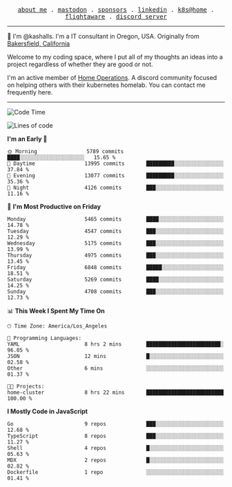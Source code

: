 <p align="center">
  <samp>
    <a href="https://jordanjones.org/">about me</a> .
    <a rel="me" href="https://mastodon.social/@kashall">mastodon</a> .
    <a href="https://github.com/sponsors/kashalls">sponsors</a> .
    <a href="https://linkedin.com/in/jordpjones">linkedin</a> .
    <a href="https://github.com/kashalls/home-cluster">k8s@home</a> .
    <a href="https://flightaware.com/adsb/stats/user/kashalls">flightaware</a> .
    <a href="https://discord.gg/V2WrCfqba9">discord server</a>
  </samp>
</p>

----------------------------------------------------------------

:wave: I'm @kashalls. I'm a IT consultant in Oregon, USA. Originally from [Bakersfield, California](https://maps.app.goo.gl/QQMtywTWghpXB6Tu6)

Welcome to my coding space, where I put all of my thoughts an ideas into a project regardless of whether they are good or not.

I'm an active member of [Home Operations](https://discord.gg/home-operations). A discord community focused on helping others with their kubernetes homelab. You can contact me frequently here.

----------------------------------------------------------------
<!--START_SECTION:waka-->
![Code Time](http://img.shields.io/badge/Code%20Time-2%2C342%20hrs%2039%20mins-blue)

![Lines of code](https://img.shields.io/badge/From%20Hello%20World%20I%27ve%20Written-9.7%20million%20lines%20of%20code-blue)

**I'm an Early 🐤** 

```text
🌞 Morning                5789 commits        ████░░░░░░░░░░░░░░░░░░░░░   15.65 % 
🌆 Daytime                13995 commits       █████████░░░░░░░░░░░░░░░░   37.84 % 
🌃 Evening                13077 commits       █████████░░░░░░░░░░░░░░░░   35.36 % 
🌙 Night                  4126 commits        ███░░░░░░░░░░░░░░░░░░░░░░   11.16 % 
```
📅 **I'm Most Productive on Friday** 

```text
Monday                   5465 commits        ████░░░░░░░░░░░░░░░░░░░░░   14.78 % 
Tuesday                  4547 commits        ███░░░░░░░░░░░░░░░░░░░░░░   12.29 % 
Wednesday                5175 commits        ███░░░░░░░░░░░░░░░░░░░░░░   13.99 % 
Thursday                 4975 commits        ███░░░░░░░░░░░░░░░░░░░░░░   13.45 % 
Friday                   6848 commits        █████░░░░░░░░░░░░░░░░░░░░   18.51 % 
Saturday                 5269 commits        ████░░░░░░░░░░░░░░░░░░░░░   14.25 % 
Sunday                   4708 commits        ███░░░░░░░░░░░░░░░░░░░░░░   12.73 % 
```


📊 **This Week I Spent My Time On** 

```text
🕑︎ Time Zone: America/Los_Angeles

💬 Programming Languages: 
YAML                     8 hrs 2 mins        ████████████████████████░   96.05 % 
JSON                     12 mins             █░░░░░░░░░░░░░░░░░░░░░░░░   02.58 % 
Other                    6 mins              ░░░░░░░░░░░░░░░░░░░░░░░░░   01.37 % 

🐱‍💻 Projects: 
home-cluster             8 hrs 22 mins       █████████████████████████   100.00 % 
```

**I Mostly Code in JavaScript** 

```text
Go                       9 repos             ███░░░░░░░░░░░░░░░░░░░░░░   12.68 % 
TypeScript               8 repos             ███░░░░░░░░░░░░░░░░░░░░░░   11.27 % 
Shell                    4 repos             █░░░░░░░░░░░░░░░░░░░░░░░░   05.63 % 
MDX                      2 repos             █░░░░░░░░░░░░░░░░░░░░░░░░   02.82 % 
Dockerfile               1 repo              ░░░░░░░░░░░░░░░░░░░░░░░░░   01.41 % 
```




<!--END_SECTION:waka-->